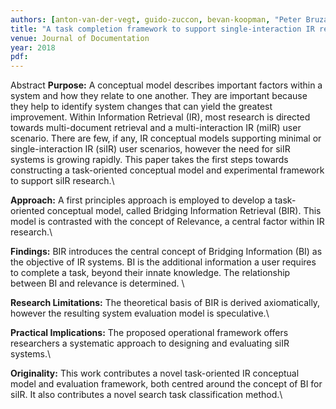 ```yaml
---
authors: [anton-van-der-vegt, guido-zuccon, bevan-koopman, "Peter Bruza"]
title: "A task completion framework to support single-interaction IR research"
venue: Journal of Documentation
year: 2018
pdf: 
---
```


Abstract
**Purpose:** A conceptual model describes important factors within a system and how they relate to one another. They are important because they help to identify system changes that can yield the greatest improvement. Within Information Retrieval (IR), most research is directed towards multi-document retrieval and a multi-interaction IR (miIR) user scenario.  There are few, if any, IR conceptual models supporting minimal or single-interaction IR (siIR) user scenarios, however the need for siIR systems is growing rapidly.  This paper takes the first steps towards constructing a task-oriented conceptual model and experimental framework to support siIR research.\\

**Approach:** A first principles approach is employed to develop a task-oriented conceptual model, called Bridging Information Retrieval (BIR). This model is contrasted with the concept of Relevance, a central factor within IR research.\\

**Findings:** BIR introduces the central concept of Bridging Information (BI) as the objective of IR systems. BI is the additional information a user requires to complete a task, beyond their innate knowledge. The relationship between BI and relevance is determined. \\

**Research Limitations:** The theoretical basis of BIR is derived axiomatically, however the resulting system evaluation model is speculative.\\

**Practical Implications:** The proposed operational framework offers researchers a systematic approach to designing and evaluating siIR systems.\\

**Originality:** This work contributes a novel task-oriented IR conceptual model and evaluation framework, both centred around the concept of BI for siIR. It also contributes a novel search task classification method.\\

